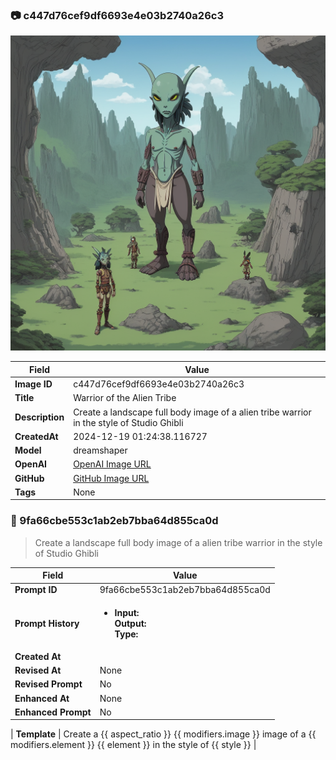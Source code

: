 

### 📷 c447d76cef9df6693e4e03b2740a26c3 


![data.id](./c447d76cef9df6693e4e03b2740a26c3.jpg)


| Field          | Value                                                                                                                     |
|----------------|---------------------------------------------------------------------------------------------------------------------------|
| **Image ID**             | c447d76cef9df6693e4e03b2740a26c3                                                                                                             |
| **Title**           | Warrior of the Alien Tribe                                                                                                       |
| **Description**           | Create a landscape full body image of a alien tribe warrior in the style of Studio Ghibli                                                                                                       |
| **CreatedAt**        | 2024-12-19 01:24:38.116727                                                                                                        |
| **Model**        | dreamshaper                                                                                                        |
| **OpenAI**         | [OpenAI Image URL](http://192.168.1.85:8081/generated-images/b64820617201.png)                                                                                |
| **GitHub**         | [GitHub Image URL](https://raw.githubusercontent.com/Caneta-Silva/weeb/refs/heads/main/images/c447d76cef9df6693e4e03b2740a26c3/c447d76cef9df6693e4e03b2740a26c3.jpg)                                                                                |
| **Tags**       | None                                                                                                                   |

### 📜 9fa66cbe553c1ab2eb7bba64d855ca0d

> Create a landscape full body image of a alien tribe warrior in the style of Studio Ghibli

| Field          | Value                                                                                                                                                                      |
|----------------|----------------------------------------------------------------------------------------------------------------------------------------------------------------------------|
| **Prompt ID**  | 9fa66cbe553c1ab2eb7bba64d855ca0d                                                                                                                                                            |
| **Prompt History** | <ul><li>**Input:**  <br> **Output:**  <br> **Type:** </li></ul> |
| **Created At** |                                                                                                                                                    |
| **Revised At** | None                                                                                                                                                   |
| **Revised Prompt** | No                                                                                                                                                                      |
| **Enhanced At** | None                                                                                                                                                  |
| **Enhanced Prompt** | No                                                                                                                                                                    |

| **Template**   | Create a {{ aspect_ratio }} {{ modifiers.image }} image of a {{ modifiers.element }} {{ element }} in the style of {{ style }}                                                                                                                                           |


